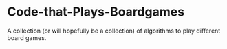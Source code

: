 # Code-that-Plays-Boardgames
A collection (or will hopefully be a collection) of algorithms to play different board games.
